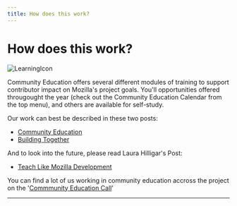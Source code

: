 ```yaml
---
title: How does this work?
---
```


# How does this work?

![LearningIcon]({{site.baseurl}}/img/learn-icon.svg "Learning")


Community Education offers several different modules of training to support contributor impact on Mozilla's project goals.  You'll opportunities offered througought the year (check out the Community Education Calendar from the top menu), and others are available for self-study.

Our work can best be described in these two posts:

* [Community Education](http://tiptoes.ca/mozilla-community-education/)
* [Building Together](http://tiptoes.ca/community-education-part-2/)

And to look into the future, please read Laura Hilligar's Post:

* [Teach Like Mozilla Development](http://www.zythepsary.com/education/teach-like-mozilla-development/)

You can find a lot of us working in community education accross the project on the '[Commmunity Education Call](https://wiki.mozilla.org/Community_Education_Working_Group)'
  
---









